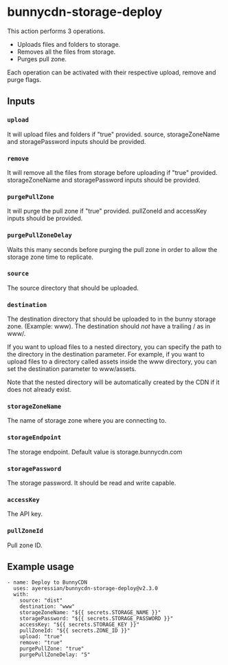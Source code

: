 # bunnycdn-storage-deploy

This action performs 3 operations.

- Uploads files and folders to storage.
- Removes all the files from storage.
- Purges pull zone.

Each operation can be activated with their respective upload, remove and purge flags.

## Inputs

### `upload`

It will upload files and folders if "true" provided. source, storageZoneName and storagePassword inputs should be provided.

### `remove`

It will remove all the files from storage before uploading if "true" provided. storageZoneName and storagePassword inputs should be provided.

### `purgePullZone`

It will purge the pull zone if "true" provided. pullZoneId and accessKey inputs should be provided.

### `purgePullZoneDelay`

Waits this many seconds before purging the pull zone in order to allow the storage zone time to replicate.

### `source`

The source directory that should be uploaded.

### `destination`

The destination directory that should be uploaded to in the bunny storage zone. (Example: www). The destination should _not_ have a trailing / as in www/.

If you want to upload files to a nested directory, you can specify the path to the directory in the destination parameter. For example, if you want to upload files to a directory called assets inside the www directory, you can set the destination parameter to www/assets.

Note that the nested directory will be automatically created by the CDN if it does not already exist.

### `storageZoneName`

The name of storage zone where you are connecting to.

### `storageEndpoint`

The storage endpoint. Default value is storage.bunnycdn.com

### `storagePassword`

The storage password. It should be read and write capable.

### `accessKey`

The API key.

### `pullZoneId`

Pull zone ID.

## Example usage

```
- name: Deploy to BunnyCDN
  uses: ayeressian/bunnycdn-storage-deploy@v2.3.0
  with:
    source: "dist"
    destination: "www"
    storageZoneName: "${{ secrets.STORAGE_NAME }}"
    storagePassword: "${{ secrets.STORAGE_PASSWORD }}"
    accessKey: "${{ secrets.STORAGE_KEY }}"
    pullZoneId: "${{ secrets.ZONE_ID }}"
    upload: "true"
    remove: "true"
    purgePullZone: "true"
    purgePullZoneDelay: "5"
```

